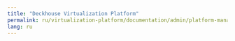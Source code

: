 ```yaml
---
title: "Deckhouse Virtualization Platform"
permalink: ru/virtualization-platform/documentation/admin/platform-management/traffic-cotrol/egress.html
lang: ru
---
```

